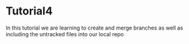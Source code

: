 # Tutorial4
In this tutorial we are learning to create and merge branches as well as including the untracked files into our local repo
